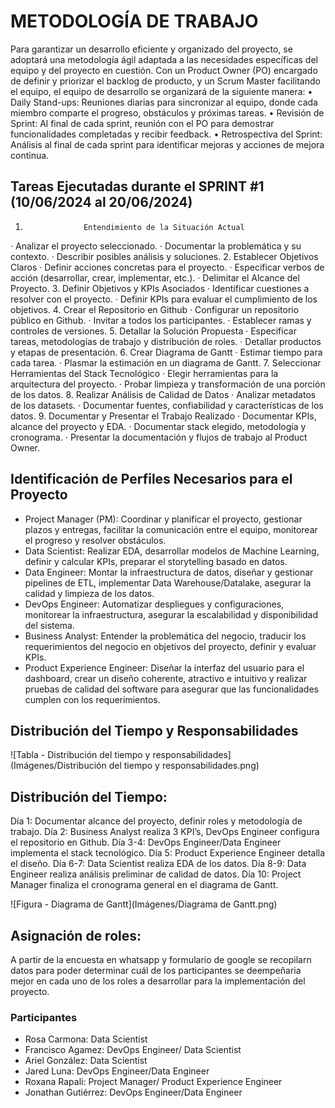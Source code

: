 # METODOLOGÍA DE TRABAJO
Para garantizar un desarrollo eficiente y organizado del proyecto, se adoptará una metodología ágil adaptada a las necesidades específicas del equipo y del proyecto en cuestión. Con un Product Owner (PO) encargado de definir y priorizar el backlog de producto, y un Scrum Master facilitando el equipo, el equipo de desarrollo se organizará de la siguiente manera:
•                    Daily Stand-ups: Reuniones diarias para sincronizar al equipo, donde cada miembro comparte el progreso, obstáculos y próximas tareas.
•                    Revisión de Sprint: Al final de cada sprint, reunión con el PO para demostrar funcionalidades completadas y recibir feedback.
•                    Retrospectiva del Sprint: Análisis al final de cada sprint para identificar mejoras y acciones de mejora continua.
 
## Tareas Ejecutadas durante el SPRINT #1 (10/06/2024 al 20/06/2024)
1.                  Entendimiento de la Situación Actual
·         Analizar el proyecto seleccionado.
·         Documentar la problemática y su contexto.
·         Describir posibles análisis y soluciones.
2.                  Establecer Objetivos Claros
·         Definir acciones concretas para el proyecto.
·         Especificar verbos de acción (desarrollar, crear, implementar, etc.).
·         Delimitar el Alcance del Proyecto.
3.                  Definir Objetivos y KPIs Asociados
·         Identificar cuestiones a resolver con el proyecto.
·         Definir KPIs para evaluar el cumplimiento de los objetivos.
4.                  Crear el Repositorio en Github
·         Configurar un repositorio público en Github.
·         Invitar a todos los participantes.
·         Establecer ramas y controles de versiones.
5.                  Detallar la Solución Propuesta
·         Especificar tareas, metodologías de trabajo y distribución de roles.
·         Detallar productos y etapas de presentación.
6.                  Crear Diagrama de Gantt
·         Estimar tiempo para cada tarea.
·         Plasmar la estimación en un diagrama de Gantt.
7.                  Seleccionar Herramientas del Stack Tecnológico
·         Elegir herramientas para la arquitectura del proyecto.
·         Probar limpieza y transformación de una porción de los datos.
8.                  Realizar Análisis de Calidad de Datos
·         Analizar metadatos de los datasets.
·         Documentar fuentes, confiabilidad y características de los datos.
9.                  Documentar y Presentar el Trabajo Realizado
·         Documentar KPIs, alcance del proyecto y EDA.
·         Documentar stack elegido, metodología y cronograma.
·         Presentar la documentación y flujos de trabajo al Product Owner.
 
## Identificación de Perfiles Necesarios para el Proyecto
- Project Manager (PM): Coordinar y planificar el proyecto, gestionar plazos y entregas, facilitar la comunicación entre el equipo, monitorear el progreso y resolver obstáculos.
- Data Scientist: Realizar EDA, desarrollar modelos de Machine Learning, definir y calcular KPIs, preparar el storytelling basado en datos.
- Data Engineer: Montar la infraestructura de datos, diseñar y gestionar pipelines de ETL, implementar Data Warehouse/Datalake, asegurar la calidad y limpieza de los datos.
- DevOps Engineer: Automatizar despliegues y configuraciones, monitorear la infraestructura, asegurar la escalabilidad y disponibilidad del sistema.
- Business Analyst: Entender la problemática del negocio, traducir los requerimientos del negocio en objetivos del proyecto, definir y evaluar KPIs.
- Product Experience Engineer: Diseñar la interfaz del usuario para el dashboard, crear un diseño coherente, atractivo e intuitivo y realizar pruebas de calidad del software para asegurar que las funcionalidades cumplen con los requerimientos.
 
## Distribución del Tiempo y Responsabilidades
![Tabla - Distribución del tiempo y responsabilidades](Imágenes/Distribución del tiempo y responsabilidades.png)

## Distribución del Tiempo:
Día 1: Documentar alcance del proyecto, definir roles y metodología de trabajo.
Día 2: Business Analyst realiza 3 KPI’s, DevOps Engineer configura el repositorio en Github.
Día 3-4: DevOps Engineer/Data Engineer implementa el stack tecnológico.
Día 5: Product Experience Engineer detalla el diseño.
Día 6-7: Data Scientist realiza EDA de los datos.
Día 8-9: Data Engineer realiza análisis preliminar de calidad de datos.
Día 10: Project Manager finaliza el cronograma general en el diagrama de Gantt.
 
![Figura - Diagrama de Gantt](Imágenes/Diagrama de Gantt.png)

## Asignación de roles:
A partir de la encuesta en whatsapp y formulario de google se recopilarn datos para poder determinar cuál de los participantes se deempeñaria mejor en cada uno de los roles a desarrollar para la implementación del proyecto.
### Participantes
- Rosa Carmona: Data Scientist
- Francisco Agamez: DevOps Engineer/ Data Scientist 
- Ariel González: Data Scientist
- Jared Luna: DevOps Engineer/Data Engineer
- Roxana Rapali: Project Manager/ Product Experience Engineer
- Jonathan Gutiérrez: DevOps Engineer/Data Engineer
